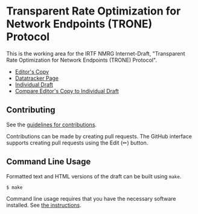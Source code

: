 # Transparent Rate Optimization for Network Endpoints (TRONE) Protocol

This is the working area for the IRTF NMRG Internet-Draft, "Transparent Rate Optimization for Network Endpoints (TRONE) Protocol".

* [Editor's Copy](https://ietf-wg-scone.github.io/trone/#go.draft-thoji-scone-trone-protocol.html)
* [Datatracker Page](https://datatracker.ietf.org/doc/draft-thoji-scone-trone-protocol)
* [Individual Draft](https://datatracker.ietf.org/doc/html/draft-thoji-scone-trone-protocol)
* [Compare Editor's Copy to Individual Draft](https://ietf-wg-scone.github.io/trone/#go.draft-thoji-scone-trone-protocol.diff)


## Contributing

See the
[guidelines for contributions](https://github.com/ietf-wg-scone/trone/blob/main/CONTRIBUTING.md).

Contributions can be made by creating pull requests.
The GitHub interface supports creating pull requests using the Edit (✏) button.


## Command Line Usage

Formatted text and HTML versions of the draft can be built using `make`.

```sh
$ make
```

Command line usage requires that you have the necessary software installed.  See
[the instructions](https://github.com/martinthomson/i-d-template/blob/main/doc/SETUP.md).
